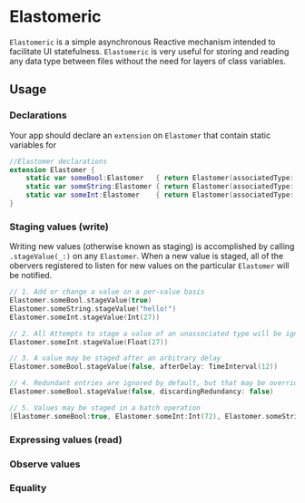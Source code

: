 # Elastomeric

`Elastomeric` is a simple asynchronous Reactive mechanism intended to facilitate UI statefulness.  `Elastomeric` is very useful for storing and reading any data type between files without the need for layers of class variables.


## Usage

### Declarations

Your app should declare an `extension` on `Elastomer` that contain static variables for 

```swift
//Elastomer declarations
extension Elastomer {
    static var someBool:Elastomer   { return Elastomer(associatedType: Bool.self, name: "someBool") }
    static var someString:Elastomer { return Elastomer(associatedType: String.self, name: "someString") }
    static var someInt:Elastomer    { return Elastomer(associatedType: Int.self, name: "someInt") }
}
```

### Staging values (write)

Writing new values (otherwise known as staging) is accomplished by calling `.stageValue(_:)` on any `Elastomer`.   When a new value is staged, all of the obervers registered to listen for new values on the particular `Elastomer` will be notified.

```swift
// 1. Add or change a value on a per-value basis
Elastomer.someBool.stageValue(true)
Elastomer.someString.stageValue("hello!")
Elastomer.someInt.stageValue(Int(27))

// 2. All Attempts to stage a value of an unassociated type will be ignored.
Elastomer.someInt.stageValue(Float(27))

// 3. A value may be staged after an arbitrary delay
Elastomer.someBool.stageValue(false, afterDelay: TimeInterval(12))

// 4. Redundant entries are ignored by default, but that may be overridden
Elastomer.someBool.stageValue(false, discardingRedundancy: false)

// 5. Values may be staged in a batch operation
[Elastomer.someBool:true, Elastomer.someInt:Int(72), Elastomer.someString:"goodbye!"].stage()
```

### Expressing values (read)


### Observe values


### Equality


